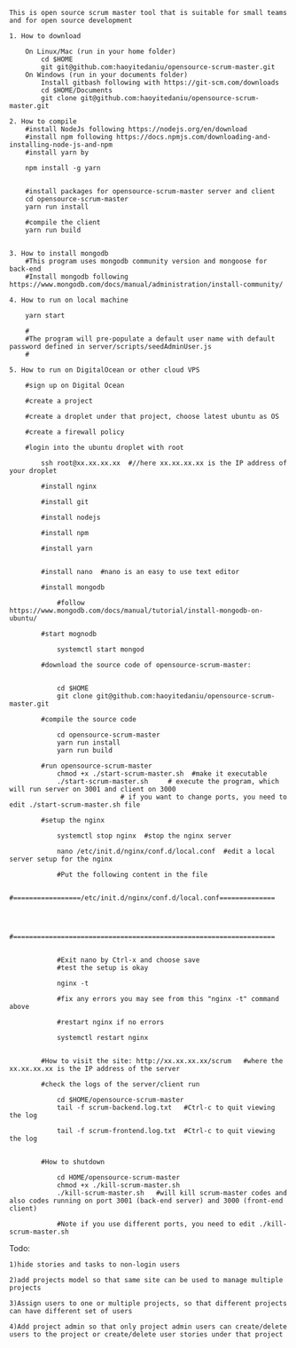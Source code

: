 	This is open source scrum master tool that is suitable for small teams and for open source development

	1. How to download

		On Linux/Mac (run in your home folder)
			cd $HOME
			git git@github.com:haoyitedaniu/opensource-scrum-master.git
		On Windows (run in your documents folder)
			Install gitbash following with https://git-scm.com/downloads
			cd $HOME/Documents
			git clone git@github.com:haoyitedaniu/opensource-scrum-master.git

	2. How to compile
		#install NodeJs following https://nodejs.org/en/download 
		#install npm following https://docs.npmjs.com/downloading-and-installing-node-js-and-npm
		#install yarn by

		npm install -g yarn


		#install packages for opensource-scrum-master server and client
		cd opensource-scrum-master 
		yarn run install 

		#compile the client 
		yarn run build


	3. How to install mongodb
		#This program uses mongodb community version and mongoose for back-end 
		#Install mongodb following https://www.mongodb.com/docs/manual/administration/install-community/	
		
	4. How to run on local machine

		yarn start

		#
		#The program will pre-populate a default user name with default password defined in server/scripts/seedAdminUser.js
		#

	5. How to run on DigitalOcean or other cloud VPS 
		
		#sign up on Digital Ocean

		#create a project

		#create a droplet under that project, choose latest ubuntu as OS

		#create a firewall policy

		#login into the ubuntu droplet with root

			ssh root@xx.xx.xx.xx  #//here xx.xx.xx.xx is the IP address of your droplet

			#install nginx

			#install git

			#install nodejs

			#install npm

			#install yarn 


			#install nano  #nano is an easy to use text editor

			#install mongodb 

				#follow https://www.mongodb.com/docs/manual/tutorial/install-mongodb-on-ubuntu/

			#start mognodb

				systemctl start mongod 

			#download the source code of opensource-scrum-master:

		
				cd $HOME
				git clone git@github.com:haoyitedaniu/opensource-scrum-master.git

			#compile the source code

				cd opensource-scrum-master
				yarn run install
				yarn run build
			
			#run opensource-scrum-master
		  		chmod +x ./start-scrum-master.sh  #make it executable 
				./start-scrum-master.sh		# execute the program, which will run server on 3001 and client on 3000
								# if you want to change ports, you need to edit ./start-scrum-master.sh file 

			#setup the nginx 

				systemctl stop nginx  #stop the nginx server

				nano /etc/init.d/nginx/conf.d/local.conf  #edit a local server setup for the nginx 
				
				#Put the following content in the file

				#=================/etc/init.d/nginx/conf.d/local.conf==============



				#==================================================================


				#Exit nano by Ctrl-x and choose save
				#test the setup is okay

				nginx -t

				#fix any errors you may see from this "nginx -t" command above
				
				#restart nginx if no errors
				
				systemctl restart nginx

	
			#How to visit the site: http://xx.xx.xx.xx/scrum   #where the xx.xx.xx.xx is the IP address of the server 
	
			#check the logs of the server/client run

				cd $HOME/opensource-scrum-master 
				tail -f scrum-backend.log.txt   #Ctrl-c to quit viewing the log

				tail -f scrum-frontend.log.txt  #Ctrl-c to quit viewing the log


			#How to shutdown

				cd HOME/opensource-scrum-master
				chmod +x ./kill-scrum-master.sh 
				./kill-scrum-master.sh   #will kill scrum-master codes and also codes running on port 3001 (back-end server) and 3000 (front-end client)

				#Note if you use different ports, you need to edit ./kill-scrum-master.sh


Todo:

	1)hide stories and tasks to non-login users

	2)add projects model so that same site can be used to manage multiple projects

	3)Assign users to one or multiple projects, so that different projects can have different set of users

	4)Add project admin so that only project admin users can create/delete users to the project or create/delete user stories under that project

	
